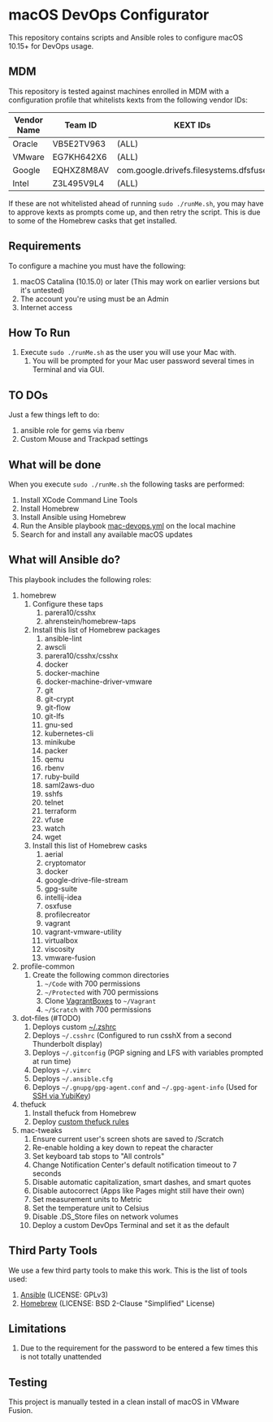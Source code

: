 macOS DevOps Configurator
=========================
This repository contains scripts and Ansible roles to configure macOS 10.15+ for DevOps usage.  

MDM
---
This repository is tested against machines enrolled in MDM with a configuration profile that whitelists kexts from the
following vendor IDs:

| Vendor Name  | Team ID         | KEXT IDs                               |
|--------------|-----------------|----------------------------------------|
| Oracle       | VB5E2TV963      | (ALL)                                  |
| VMware       | EG7KH642X6      | (ALL)                                  |
| Google       | EQHXZ8M8AV      | com.google.drivefs.filesystems.dfsfuse |
| Intel        | Z3L495V9L4      | (ALL)                                  |

If these are not whitelisted ahead of running `sudo ./runMe.sh`, you may have to approve kexts as prompts come up,
and then retry the script. This is due to some of the Homebrew casks that get installed.

Requirements
------------
To configure a machine you must have the following:

1. macOS Catalina (10.15.0) or later (This may work on earlier versions but it's untested)
2. The account you're using must be an Admin
3. Internet access

How To Run
----------
1. Execute `sudo ./runMe.sh` as the user you will use your Mac with.
    1. You will be prompted for your Mac user password several times in Terminal and via GUI.

TO DOs
------
Just a few things left to do:

1. ansible role for gems via rbenv
2. Custom Mouse and Trackpad settings

What will be done
-----------------
When you execute `sudo ./runMe.sh` the following tasks are performed:

1. Install XCode Command Line Tools
2. Install Homebrew
3. Install Ansible using Homebrew
4. Run the Ansible playbook [mac-devops.yml](ansible/mac-devops.yml) on the local machine
5. Search for and install any available macOS updates

What will Ansible do?
---------------------
This playbook includes the following roles:

1. homebrew
    1. Configure these taps
        1. parera10/csshx
        2. ahrenstein/homebrew-taps
    2. Install this list of Homebrew packages
        1. ansible-lint
        2. awscli
        3. parera10/csshx/csshx
        4. docker
        5. docker-machine
        6. docker-machine-driver-vmware
        7. git
        8. git-crypt
        9. git-flow
        10. git-lfs
        11. gnu-sed
        12. kubernetes-cli
        13. minikube
        14. packer
        15. qemu
        16. rbenv
        17. ruby-build
        18. saml2aws-duo
        19. sshfs
        20. telnet
        21. terraform
        22. vfuse
        23. watch
        24. wget
    3. Install this list of Homebrew casks
        1. aerial
        2. cryptomator
        3. docker
        4. google-drive-file-stream
        5. gpg-suite
        6. intellij-idea
        7. osxfuse
        8. profilecreator
        9. vagrant
        10. vagrant-vmware-utility
        11. virtualbox
        12. viscosity
        13. vmware-fusion
2. profile-common
    1. Create the following common directories
        1. `~/Code` with 700 permissions
        2. `~/Protected` with 700 permissions
        3. Clone [VagrantBoxes](https://github.com/route1337/VagrantBoxes) to `~/Vagrant`
        4. `~/Scratch` with 700 permissions
3. dot-files (#TODO)
    1. Deploys custom [~/.zshrc](https://github.com/ahrenstein/noodling)
    2. Deploys `~/.csshrc` (Configured to run csshX from a second Thunderbolt display)
    3. Deploys `~/.gitconfig` (PGP signing and LFS with variables prompted at run time)
    4. Deploys `~/.vimrc`
    5. Deploys `~/.ansible.cfg`
    6. Deploys `~/.gnupg/gpg-agent.conf` and `~/.gpg-agent-info` (Used for [SSH via YubiKey](https://www.route1337.com/tutorials/using-a-yubikey-4-and-gpg-for-ssh-on-a-mac/))
4. thefuck
    1. Install thefuck from Homebrew
    2. Deploy [custom thefuck rules](https://github.com/ahrenstein/thefuck-rules)
6. mac-tweaks
    1. Ensure current user's screen shots are saved to /Scratch
    2. Re-enable holding a key down to repeat the character
    3. Set keyboard tab stops to "All controls"
    4. Change Notification Center's default notification timeout to 7 seconds
    5. Disable automatic capitalization, smart dashes, and smart quotes
    6. Disable autocorrect (Apps like Pages might still have their own)
    7. Set measurement units to Metric
    8. Set the temperature unit to Celsius
    9. Disable .DS_Store files on network volumes
    10. Deploy a custom DevOps Terminal and set it as the default

Third Party Tools
-----------------
We use a few third party tools to make this work. This is the list of tools used:

1. [Ansible](http://www.ansible.com/) (LICENSE: GPLv3)
2. [Homebrew](https://brew.sh/) (LICENSE: BSD 2-Clause "Simplified" License)

Limitations
------------

1. Due to the requirement for the password to be entered a few times this is not totally unattended

Testing
-------
This project is manually tested in a clean install of macOS in VMware Fusion.  

